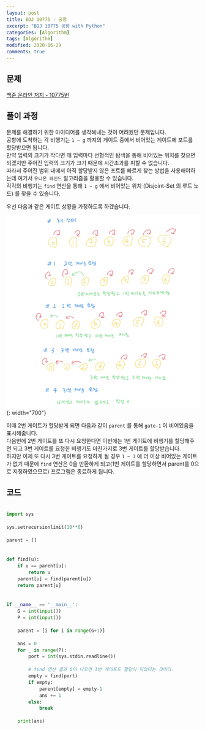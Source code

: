 ```yaml
---
layout: post
title: BOJ 10775 - 공항
excerpt: "BOJ 10775 공항 with Python"
categories: [Algorithm]
tags: [Algorithm]
modified: 2020-06-29
comments: true
---
```


## 문제
[백준 온라인 저지 - 10775번](https://www.acmicpc.net/problem/10775)

## 풀이 과정
문제를 해결하기 위한 아이디어를 생각해내는 것이 어려웠던 문제입니다. <br>
공항에 도착하는 각 비행기는 `1 ~ g` 까지의 게이트 중에서 비어있는 게이트에 포트를 할당받으면 됩니다. <br>
만약 입력의 크기가 작다면 매 입력마다 선형적인 탐색을 통해 비어있는 위치를 찾으면 되겠지만 주어진 입력의 크기가 크기 때문에 시간초과를 피할 수 없습니다. <br>
따라서 주어진 범위 내에서 아직 할당받지 않은 포트를 빠르게 찾는 방법을 사용해야하는데 여기서 `유니온 파인드` 알고리즘을 활용할 수 있습니다. <br>
각각의 비행기는 `find` 연산을 통해 `1 ~ g` 에서 비어있는 위치 (Disjoint-Set 의 루트 노드) 를 찾을 수 있습니다. <br>

우선 다음과 같은 게이트 상황을 가정하도록 하겠습니다. <br>

![이미지](/img/boj/boj-10775.jpg){: width="700"}

이때 2번 게이트가 할당받게 되면 다음과 같이 `parent` 를 통해 `gate-1` 이 비어있음을 표시해줍니다. <br>
다음번에 2번 게이트를 또 다시 요청한다면 이번에는 1번 게이트에 비행기를 할당해주면 되고 3번 게이트를 요청한 비행기도 마찬가지로 3번 게이트를 할당받습니다. <br>
하지만 이제 또 다시 3번 게이트를 요청하게 될 경우 `1 ~ 3` 에 더 이상 비어있는 게이트가 없기 때문에 `find` 연산은 0을 반환하게 되고(1번 게이트를 할당하면서 parent를 0으로 지정하였으므로) 프로그램은 종료하게 됩니다. <br> 


## 코드

~~~ python

import sys

sys.setrecursionlimit(10**6)

parent = []


def find(u):
    if u == parent[u]:
        return u
    parent[u] = find(parent[u])
    return parent[u]


if __name__ == '__main__':
    G = int(input())
    P = int(input())

    parent = [i for i in range(G+1)]

    ans = 0
    for _ in range(P):
        port = int(sys.stdin.readline())

        # find 연산 결과 0이 나오면 1번 게이트도 할당이 되었다는 것이다.
        empty = find(port)
        if empty:
            parent[empty] = empty-1
            ans += 1
        else:
            break

    print(ans)

~~~